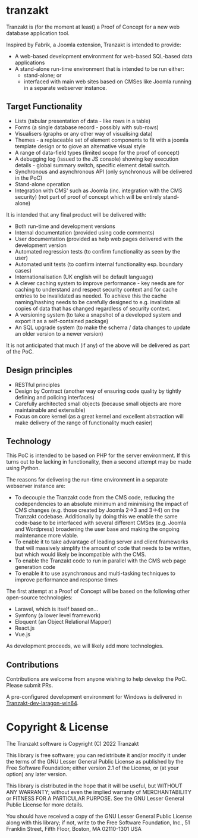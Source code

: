 # tranzakt

Tranzakt is (for the moment at least) a Proof of Concept for a new web database application tool.

Inspired by Fabrik, a Joomla extension, Tranzakt is intended to provide:

* A web-based development environment for web-based SQL-based data applications
* A stand-alone run-time environment that is intended to be run either:
  * stand-alone; or
  * interfaced with main web sites based on CMSes like Joomla running in a separate webserver instance.

## Target Functionality

* Lists (tabular presentation of data - like rows in a table)
* Forms (a single database record - possibly with sub-rows)
* Visualisers (graphs or any other way of visualising data)
* Themes - a replaceable set of element components to fit with a joomla template design or to giove an alternative visual style
* A range of data-field types (limited scope for the proof of concept)
* A debugging log (issued to the JS console) showing key execution details - global summary switch, specific element detail switch.
* Synchronous and asynchronous API (only synchronous will be delivered in the PoC)
* Stand-alone operation
* Integration with CMS' such as Joomla (inc. integration with the CMS security) (not part of proof of concept which will be entirely stand-alone)

It is intended that any final product will be delivered with:

* Both run-time and development versions
* Internal documentation (provided using code comments)
* User documentation (provided as help web pages delivered with the development version
* Automated regression tests (to confirm functionality as seen by the user)
* Automated unit tests (to confirm internal functionality esp. boundary cases)
* Internationalisation (UK english will be default language)
* A clever caching system to improve performance - key needs are for caching to
understand and respect security context and for cache entries to be invalidated as needed.
To achieve this the cache naming/hashing needs to be carefully designed to
e.g. invalidate all copies of data that has changed regardless of security context.
* A versioning system (to take a snapshot of a developed system and export it as a self-contained package)
* An SQL upgrade system (to make the schema / data changes to update an older version to a newer version)

It is not anticipated that much (if any) of the above  will be delivered as part of the PoC.

## Design principles

* RESTful principles
* Design by Contract (another way of ensuring code quality by tightly defining and policing interfaces)
* Carefully architected small objects (because small objects are more maintainable and extensible)
* Focus on core kernel (as a great kernel and excellent abstraction will make delivery of the range of functionality much easier)

## Technology

This PoC is intended to be based on PHP for the server environment.
If this turns out to be lacking in functionality, then a second attempt may be made using Python.

The reasons for delivering the run-time environment in a separate webserver instance are:

* To decouple the Tranzakt code from the CMS code,
reducing the codependencies to an absolute minimum and minimising the impact of CMS changes
(e.g. those created by Joomla 2->3 and 3->4) on the Tranzakt codebase.
Additionally by doing this we enable the same code-base to be interfaced with several different CMSes
(e.g. Joomla and Wordpress) broadening the user base and making the ongoing maintenance more viable.
* To enable it to take advantage of leading server and client frameworks that will
massively simplify the amount of code that needs to be written,
but which would likely be incompatible with the CMS.
* To enable the Tranzakt code to run in parallel with the CMS web page generation code
* To enable it to use asynchronous and multi-tasking techniques to improve performance and response times

The first attempt at a Proof of Concept will be based on the following other open-source technologies:

* Laravel, which is itself based on...
* Symfony (a lower level framework)
* Eloquent (an Object Relational Mapper)
* React.js
* Vue.js

As development proceeds, we will likely add more technologies.

## Contributions

Contributions are welcome from anyone wishing to help develop the PoC. Please submit PRs.

A pre-configured development environment for Windows is delivered
in [Tranzakt-dev-laragon-win64](https://github.com/Tranzakt/Tranzakt-dev-laragon-win64).

# Copyright & License

The Tranzakt software is Copyright (C) 2022 Tranzakt

This library is free software; you can redistribute it and/or
modify it under the terms of the GNU Lesser General Public
License as published by the Free Software Foundation; either
version 2.1 of the License, or (at your option) any later version.

This library is distributed in the hope that it will be useful,
but WITHOUT ANY WARRANTY; without even the implied warranty of
MERCHANTABILITY or FITNESS FOR A PARTICULAR PURPOSE.  See the GNU
Lesser General Public License for more details.

You should have received a copy of the GNU Lesser General Public
License along with this library; if not, write to the Free Software
Foundation, Inc., 51 Franklin Street, Fifth Floor, Boston, MA  02110-1301
USA
